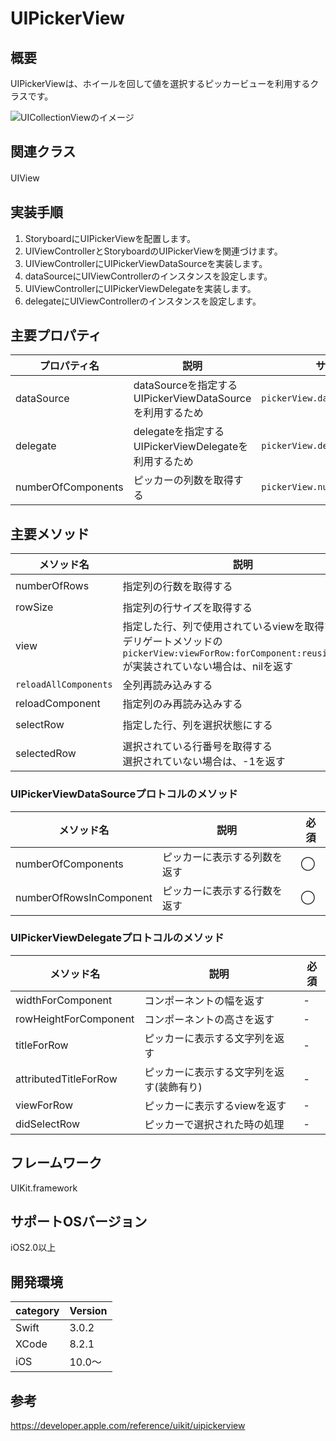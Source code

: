 # UIPickerView

## 概要
UIPickerViewは、ホイールを回して値を選択するピッカービューを利用するクラスです。

![UICollectionViewのイメージ](https://github.com/stv-yokudera/ios-uikit-uipickerview-demo/wiki/images/uipickerview.png)

## 関連クラス
UIView
　
## 実装手順
1. StoryboardにUIPickerViewを配置します。
2. UIViewControllerとStoryboardのUIPickerViewを関連づけます。
3. UIViewControllerにUIPickerViewDataSourceを実装します。
4. dataSourceにUIViewControllerのインスタンスを設定します。
5. UIViewControllerにUIPickerViewDelegateを実装します。
6. delegateにUIViewControllerのインスタンスを設定します。

## 主要プロパティ

|プロパティ名|説明|サンプル|
|---|---|---|
|dataSource | dataSourceを指定する <br>UIPickerViewDataSourceを利用するため | `pickerView.dataSource = self` |
|delegate | delegateを指定する <br>UIPickerViewDelegateを利用するため | `pickerView.delegate = self` |
|numberOfComponents | ピッカーの列数を取得する | `pickerView.numberOfComponents` |

## 主要メソッド

|メソッド名|説明|サンプル|
|---|---|---|
|numberOfRows | 指定列の行数を取得する | `pickerView.numberOfRows(inComponent: 0)` |
|rowSize | 指定列の行サイズを取得する | `pickerView.rowSize(forComponent: 0)` |
|view | 指定した行、列で使用されているviewを取得する <br> デリゲートメソッドの`pickerView:viewForRow:forComponent:reusingView:`が実装されていない場合は、nilを返す| `pickerView.view(forRow: 0, forComponent: 1)` |
|`reloadAllComponents` | 全列再読み込みする | `pickerView.reloadAllComponents()` |
|reloadComponent | 指定列のみ再読み込みする | `pickerView.reloadComponent(0)` |
|selectRow | 指定した行、列を選択状態にする | `pickerView.selectRow(2, inComponent: 0, animated: true)` |
|selectedRow | 選択されている行番号を取得する <br> 選択されていない場合は、-1を返す | `pickerView.selectedRow(inComponent: 0)` |


### UIPickerViewDataSourceプロトコルのメソッド

|メソッド名|説明|必須|
|---|---|---|
|numberOfComponents | ピッカーに表示する列数を返す | ◯ |
|numberOfRowsInComponent | ピッカーに表示する行数を返す | ◯ |

### UIPickerViewDelegateプロトコルのメソッド

|メソッド名|説明|必須|
|---|---|---|
|widthForComponent | コンポーネントの幅を返す | - |
|rowHeightForComponent | コンポーネントの高さを返す | - |
|titleForRow | ピッカーに表示する文字列を返す | - |
|attributedTitleForRow | ピッカーに表示する文字列を返す(装飾有り) | - |
|viewForRow | ピッカーに表示するviewを返す | - |
|didSelectRow | ピッカーで選択された時の処理 | - |

## フレームワーク
UIKit.framework

## サポートOSバージョン
iOS2.0以上

## 開発環境
|category | Version|
|---|---|
| Swift | 3.0.2 |
| XCode | 8.2.1 |
| iOS | 10.0〜 |

## 参考
https://developer.apple.com/reference/uikit/uipickerview
